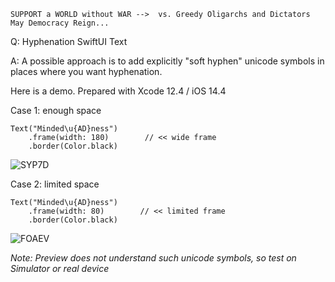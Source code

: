 ```
SUPPORT a WORLD without WAR -->  vs. Greedy Oligarchs and Dictators
May Democracy Reign... 
```

Q: Hyphenation SwiftUI Text

A: A possible approach is to add explicitly "soft hyphen" unicode symbols in places where you want hyphenation.

Here is a demo. Prepared with Xcode 12.4 / iOS 14.4

Case 1: enough space

	Text("Minded­­­\u{AD}ness")
		.frame(width: 180)        // << wide frame
		.border(Color.black)

![SYP7D](https://user-images.githubusercontent.com/62171579/172155269-c96949f7-6768-4f22-8f09-46751bfb5bec.png)


Case 2: limited space

	Text("Minded­­­\u{AD}ness")
		.frame(width: 80)        // << limited frame
		.border(Color.black)


![FOAEV](https://user-images.githubusercontent.com/62171579/172155246-1f4ae531-02e0-4644-a543-da7a0c72c582.png)


*Note: Preview does not understand such unicode symbols, so test on Simulator or real device*

